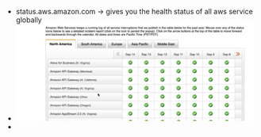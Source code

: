 - status.aws.amazon.com -> gives you the health status of all aws service globally
- ![image.png](../assets/image_1651081444619_0.png)
-